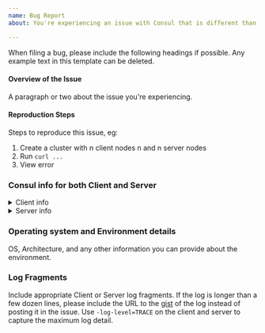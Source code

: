 ```yaml
---
name: Bug Report
about: You're experiencing an issue with Consul that is different than the documented behavior.

---
```


When filing a bug, please include the following headings if possible. Any example text in this template can be deleted.

#### Overview of the Issue

A paragraph or two about the issue you're experiencing.

#### Reproduction Steps

Steps to reproduce this issue, eg:

1. Create a cluster with n client nodes n and n server nodes
1. Run `curl ...`
1. View error

### Consul info for both Client and Server


<!---  Please provide both `consul info` and agent HCL config for both client and servers to help us better diagnose the issue. Take careful steps to remove any sensitive information from config files that include secrets such as Gossip keys. --->

<details>
  <summary>Client info</summary>

```
Output from client 'consul info' command here
```

```
Client agent HCL config
```

</details>

<details>
  <summary>Server info</summary>

```
Output from server 'consul info' command here
```

```
Server agent HCL config
```

</details>

### Operating system and Environment details

OS, Architecture, and any other information you can provide about the environment.

### Log Fragments

Include appropriate Client or Server log fragments. If the log is longer than a few dozen lines, please include the URL to the [gist](https://gist.github.com/) of the log instead of posting it in the issue. Use `-log-level=TRACE` on the client and server to capture the maximum log detail.
